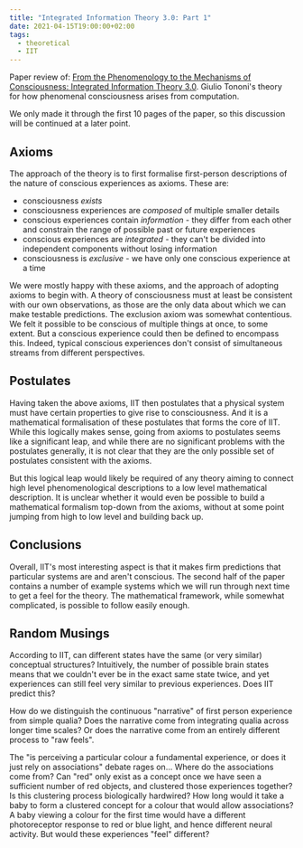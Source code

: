 ```yaml
---
title: "Integrated Information Theory 3.0: Part 1"
date: 2021-04-15T19:00:00+02:00
tags:
  - theoretical
  - IIT
---
```


Paper review of: [From the Phenomenology to the Mechanisms of Consciousness: Integrated Information Theory 3.0](https://doi.org/10.1371/journal.pcbi.1003588). Giulio Tononi's theory for how phenomenal consciousness arises from computation.

We only made it through the first 10 pages of the paper, so this discussion will be continued at a later point.

## Axioms

The approach of the theory is to first formalise first-person descriptions of the nature of conscious experiences as axioms. These are:

* consciousness *exists*
* consciousness experiences are *composed* of multiple smaller details
* conscious experiences contain *information* - they differ from each other and constrain the range of possible past or future experiences
* conscious experiences are *integrated* - they can't be divided into independent components without losing information
* consciousness is *exclusive* - we have only one conscious experience at a time

We were mostly happy with these axioms, and the approach of adopting axioms to begin with. A theory of consciousness must at least be consistent with our own observations, as those are the only data about which we can make testable predictions. The exclusion axiom was somewhat contentious. We felt it possible to be conscious of multiple things at once, to some extent. But a conscious experience could then be defined to encompass this. Indeed, typical conscious experiences don't consist of simultaneous streams from different perspectives.

## Postulates

Having taken the above axioms, IIT then postulates that a physical system must have certain properties to give rise to consciousness. And it is a mathematical formalisation of these postulates that forms the core of IIT. While this logically makes sense, going from axioms to postulates seems like a significant leap, and while there are no significant problems with the postulates generally, it is not clear that they are the only possible set of postulates consistent with the axioms.

But this logical leap would likely be required of any theory aiming to connect high level phenomenological descriptions to a low level mathematical description. It is unclear whether it would even be possible to build a mathematical formalism top-down from the axioms, without at some point jumping from high to low level and building back up.

## Conclusions

Overall, IIT's most interesting aspect is that it makes firm predictions that particular systems are and aren't conscious. The second half of the paper contains a number of example systems which we will run through next time to get a feel for the theory. The mathematical framework, while somewhat complicated, is possible to follow easily enough.

## Random Musings

According to IIT, can different states have the same (or very similar) conceptual structures? Intuitively, the number of possible brain states means that we couldn't ever be in the exact same state twice, and yet experiences can still feel very similar to previous experiences. Does IIT predict this?

How do we distinguish the continuous "narrative" of first person experience from simple qualia? Does the narrative come from integrating qualia across longer time scales? Or does the narrative come from an entirely different process to "raw feels".

The "is perceiving a particular colour a fundamental experience, or does it just rely on associations" debate rages on... Where do the associations come from? Can "red" only exist as a concept once we have seen a sufficient number of red objects, and clustered those experiences together? Is this clustering process biologically hardwired? How long would it take a baby to form a clustered concept for a colour that would allow associations? A baby viewing a colour for the first time would have a different photoreceptor response to red or blue light, and hence different neural activity. But would these experiences "feel" different?
